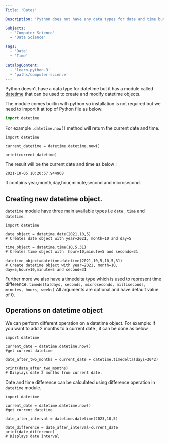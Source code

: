 ```yaml
---
Title: 'Dates'

Description: 'Python does not have any data types for date and time but we can work with date and time in python using "datetime" module. It comes built in with python so we do not have to install it but it needs to be imported using "import datetime" statement. It can be used to create & modify datetime objects or to get current datetime. For example .datetime.now() method will return the current date and time.'

Subjects:
  - 'Computer Science'
  - 'Data Science'

Tags:
  - 'Date'
  - 'Time'

CatalogContent:
  - 'learn-python-3'
  - 'paths/computer-science'
---
```


Python doesn't have a data type for datetime but it has a module called [datetime](https://docs.python.org/3/library/datetime.html) that can be used to create and modify datetime objects.

The module comes builtin with python so installation is not required but we need to import it at top of Python file as below:

```py
import datetime
```

For example `.datetime.now()` method will return the current date and time.

```codebyte/py
import datetime

current_datetime = datetime.datetime.now()

print(current_datetime)
```

The result will be the current date and time as below :

`2021-10-05 10:20:57.944968`

It contains year,month,day,hour,minute,second and microsecond.

## Creating new datetime object.

`datetime` module have three main available types i.e `date` , `time` and `datetime`.

```codebyte/py
import datetime

date_object = datetime.date(2021,10,5)
# Creates date object with year=2021, month=10 and day=5

time_object = datetime.time(10,5,31)
# Creates time object with  hour=10,minute=5 and seconds=31

datetime_object=datetime.datetime(2021,10,5,10,5,31)
# Create datetime object with year=2021, month=10, day=5,hour=10,minute=5 and second=31

```

Further more we also have a timedelta type which is used to represent time difference.
`timedelta(days, seconds, microseconds, milliseconds, minutes, hours, weeks)`
All arguments are optional and have default value of 0.

## Operations on datetime object

We can perform different operation on a datetime object.
For example: If you want to add 2 months to a current date , it can be done as below

```codebyte/py
import datetime

current_date = datetime.datetime.now()
#get current datetime

date_after_two_months = current_date + datetime.timedelta(days=30*2)

print(date_after_two_months)
# Displays date 2 months from current date.

```

Date and time difference can be calculated using difference operation in `datetime` module.

```codebyte/py
import datetime

current_date = datetime.datetime.now()
#get current datetime

date_after_interval = datetime.datetime(2023,10,5)

date_difference = date_after_interval-current_date
print(date_difference)
# Displays date interval
```
